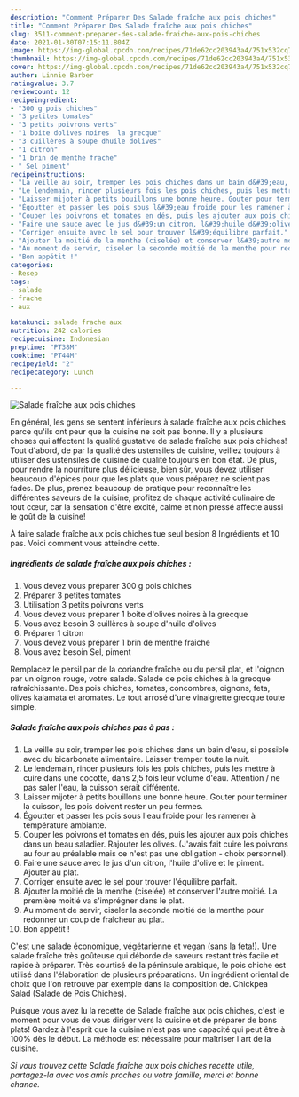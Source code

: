 ```yaml
---
description: "Comment Préparer Des Salade fraîche aux pois chiches"
title: "Comment Préparer Des Salade fraîche aux pois chiches"
slug: 3511-comment-preparer-des-salade-fraiche-aux-pois-chiches
date: 2021-01-30T07:15:11.804Z
image: https://img-global.cpcdn.com/recipes/71de62cc203943a4/751x532cq70/salade-fraiche-aux-pois-chiches-photo-principale-de-la-recette.jpg
thumbnail: https://img-global.cpcdn.com/recipes/71de62cc203943a4/751x532cq70/salade-fraiche-aux-pois-chiches-photo-principale-de-la-recette.jpg
cover: https://img-global.cpcdn.com/recipes/71de62cc203943a4/751x532cq70/salade-fraiche-aux-pois-chiches-photo-principale-de-la-recette.jpg
author: Linnie Barber
ratingvalue: 3.7
reviewcount: 12
recipeingredient:
- "300 g pois chiches"
- "3 petites tomates"
- "3 petits poivrons verts"
- "1 boite dolives noires  la grecque"
- "3 cuillères à soupe dhuile dolives"
- "1 citron"
- "1 brin de menthe frache"
- " Sel piment"
recipeinstructions:
- "La veille au soir, tremper les pois chiches dans un bain d&#39;eau, si possible avec du bicarbonate alimentaire. Laisser tremper toute la nuit."
- "Le lendemain, rincer plusieurs fois les pois chiches, puis les mettre à cuire dans une cocotte, dans 2,5 fois leur volume d&#39;eau. Attention / ne pas saler l&#39;eau, la cuisson serait différente."
- "Laisser mijoter à petits bouillons une bonne heure. Gouter pour terminer la cuisson, les pois doivent rester un peu fermes."
- "Égoutter et passer les pois sous l&#39;eau froide pour les ramener à température ambiante."
- "Couper les poivrons et tomates en dés, puis les ajouter aux pois chiches dans un beau saladier. Rajouter les olives. (J&#39;avais fait cuire les poivrons au four au préalable mais ce n&#39;est pas une obligation - choix personnel)."
- "Faire une sauce avec le jus d&#39;un citron, l&#39;huile d&#39;olive et le piment. Ajouter au plat."
- "Corriger ensuite avec le sel pour trouver l&#39;équilibre parfait."
- "Ajouter la moitié de la menthe (ciselée) et conserver l&#39;autre moitié. La première moitié va s&#39;imprégner dans le plat."
- "Au moment de servir, ciseler la seconde moitié de la menthe pour redonner un coup de fraîcheur au plat."
- "Bon appétit !"
categories:
- Resep
tags:
- salade
- frache
- aux

katakunci: salade frache aux 
nutrition: 242 calories
recipecuisine: Indonesian
preptime: "PT38M"
cooktime: "PT44M"
recipeyield: "2"
recipecategory: Lunch

---
```



![Salade fraîche aux pois chiches](https://img-global.cpcdn.com/recipes/71de62cc203943a4/751x532cq70/salade-fraiche-aux-pois-chiches-photo-principale-de-la-recette.jpg)

En général, les gens se sentent inférieurs à salade fraîche aux pois chiches parce qu'ils ont peur que la cuisine ne soit pas bonne. Il y a plusieurs choses qui affectent la qualité gustative de salade fraîche aux pois chiches! Tout d'abord, de par la qualité des ustensiles de cuisine, veillez toujours à utiliser des ustensiles de cuisine de qualité toujours en bon état. De plus, pour rendre la nourriture plus délicieuse, bien sûr, vous devez utiliser beaucoup d'épices pour que les plats que vous préparez ne soient pas fades. De plus, prenez beaucoup de pratique pour reconnaître les différentes saveurs de la cuisine, profitez de chaque activité culinaire de tout cœur, car la sensation d'être excité, calme et non pressé affecte aussi le goût de la cuisine!

<!--inarticleads1-->

À faire salade fraîche aux pois chiches tue seul besion 8 Ingrédients et 10 pas. Voici comment vous atteindre cette.

##### Ingrédients de salade fraîche aux pois chiches :

1. Vous devez vous préparer 300 g pois chiches
1. Préparer 3 petites tomates
1. Utilisation 3 petits poivrons verts
1. Vous devez vous préparer 1 boite d&#39;olives noires à la grecque
1. Vous avez besoin 3 cuillères à soupe d&#39;huile d&#39;olives
1. Préparer 1 citron
1. Vous devez vous préparer 1 brin de menthe fraîche
1. Vous avez besoin  Sel, piment


Remplacez le persil par de la coriandre fraîche ou du persil plat, et l&#39;oignon par un oignon rouge, votre salade. Salade de pois chiches à la grecque rafraîchissante. Des pois chiches, tomates, concombres, oignons, feta, olives kalamata et aromates. Le tout arrosé d&#39;une vinaigrette grecque toute simple. 

<!--inarticleads2-->

##### Salade fraîche aux pois chiches pas à pas :

1. La veille au soir, tremper les pois chiches dans un bain d&#39;eau, si possible avec du bicarbonate alimentaire. Laisser tremper toute la nuit.
1. Le lendemain, rincer plusieurs fois les pois chiches, puis les mettre à cuire dans une cocotte, dans 2,5 fois leur volume d&#39;eau. Attention / ne pas saler l&#39;eau, la cuisson serait différente.
1. Laisser mijoter à petits bouillons une bonne heure. Gouter pour terminer la cuisson, les pois doivent rester un peu fermes.
1. Égoutter et passer les pois sous l&#39;eau froide pour les ramener à température ambiante.
1. Couper les poivrons et tomates en dés, puis les ajouter aux pois chiches dans un beau saladier. Rajouter les olives. (J&#39;avais fait cuire les poivrons au four au préalable mais ce n&#39;est pas une obligation - choix personnel).
1. Faire une sauce avec le jus d&#39;un citron, l&#39;huile d&#39;olive et le piment. Ajouter au plat.
1. Corriger ensuite avec le sel pour trouver l&#39;équilibre parfait.
1. Ajouter la moitié de la menthe (ciselée) et conserver l&#39;autre moitié. La première moitié va s&#39;imprégner dans le plat.
1. Au moment de servir, ciseler la seconde moitié de la menthe pour redonner un coup de fraîcheur au plat.
1. Bon appétit !


C&#39;est une salade économique, végétarienne et vegan (sans la feta!). Une salade fraîche très goûteuse qui déborde de saveurs restant très facile et rapide à préparer. Très courtisé de la péninsule arabique, le pois chiche est utilisé dans l&#39;élaboration de plusieurs préparations. Un ingrédient oriental de choix que l&#39;on retrouve par exemple dans la composition de. Chickpea Salad (Salade de Pois Chiches). 

<!--inarticleads1-->

<p>
Puisque vous avez lu la recette de Salade fraîche aux pois chiches, c'est le moment pour vous de vous diriger vers la cuisine et de préparer de bons plats! Gardez à l'esprit que la cuisine n'est pas une capacité qui peut être à 100% dès le début. La méthode est nécessaire pour maîtriser l'art de la cuisine.
</p>

<p>
<i>Si vous trouvez cette Salade fraîche aux pois chiches recette utile, partagez-la avec vos amis proches ou votre famille, merci et bonne chance.</i>
</p>
